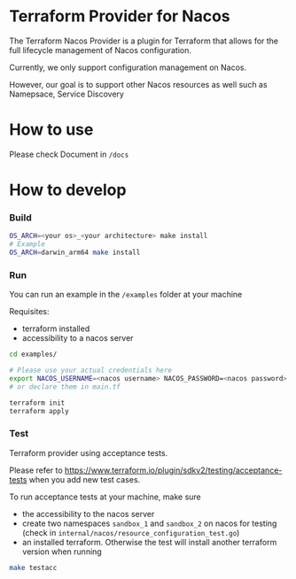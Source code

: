 # Terraform Provider for Nacos
The Terraform Nacos Provider is a plugin for Terraform that allows for the full lifecycle management of Nacos configuration.

Currently, we only support configuration management on Nacos.

However, our goal is to support other Nacos resources as well such as Namepsace, Service Discovery

# How to use
Please check  Document in `/docs`

# How to develop
### Build
```bash
OS_ARCH=<your os>_<your architecture> make install
# Example
OS_ARCH=darwin_arm64 make install
```

### Run
You can run an example in the `/examples` folder at your machine

Requisites:
- terraform installed
- accessibility to a nacos server

```bash
cd examples/

# Please use your actual credentials here
export NACOS_USERNAME=<nacos username> NACOS_PASSWORD=<nacos password> NACOS_ADDRESS=<nacos address> 
# or declare them in main.tf

terraform init
terraform apply
```

### Test
Terraform provider using acceptance tests.

Please refer to https://www.terraform.io/plugin/sdkv2/testing/acceptance-tests when you add new test cases.

To run acceptance tests at your machine, make sure
- the accessibility to the nacos server
- create two namespaces `sandbox_1` and `sandbox_2` on nacos for testing (check in `internal/nacos/resource_configuration_test.go`)
- an installed terraform. Otherwise the test will install another terraform version when running

```bash
make testacc
```